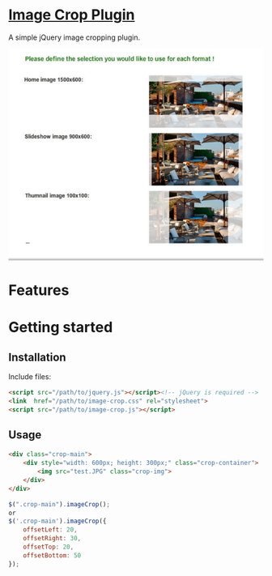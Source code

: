 # [Image Crop Plugin](http://github.com/mrazvan92/image-crop-plugin)

A simple jQuery image cropping plugin.

![Image Crop Plugin](screenshot.png)

# Features


# Getting started

## Installation

Include files:

```html
<script src="/path/to/jquery.js"></script><!-- jQuery is required -->
<link  href="/path/to/image-crop.css" rel="stylesheet">
<script src="/path/to/image-crop.js"></script>
```

## Usage

```html
<div class="crop-main">
    <div style="width: 600px; height: 300px;" class="crop-container">
        <img src="test.JPG" class="crop-img">
    </div>
</div>
```

```javascript
$(".crop-main").imageCrop();
or
$('.crop-main').imageCrop({
    offsetLeft: 20,
    offsetRight: 30,
    offsetTop: 20,
    offsetBottom: 50
});

```

